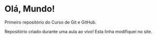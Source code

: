 # Olá, Mundo!
 Primeiro repositório do Curso de Git e GitHub.

Repositório criado durante uma aula ao vivo!
Esta linha modifiquei no site.
